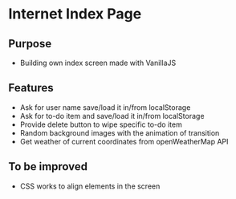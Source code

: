 # Internet Index Page

## Purpose

- Building own index screen made with VanillaJS

## Features

- Ask for user name save/load it in/from localStorage
- Ask for to-do item and save/load it in/from localStorage
- Provide delete button to wipe specific to-do item
- Random background images with the animation of transition
- Get weather of current coordinates from openWeatherMap API

## To be improved

- CSS works to align elements in the screen
